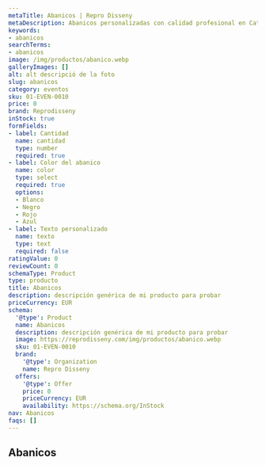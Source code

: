 ```yaml
---
metaTitle: Abanicos | Repro Disseny
metaDescription: Abanicos personalizadas con calidad profesional en Cataluña.
keywords:
- abanicos
searchTerms:
- abanicos
image: /img/productos/abanico.webp
galleryImages: []
alt: alt descripció de la foto
slug: abanicos
category: eventos
sku: 01-EVEN-0010
price: 0
brand: Reprodisseny
inStock: true
formFields:
- label: Cantidad
  name: cantidad
  type: number
  required: true
- label: Color del abanico
  name: color
  type: select
  required: true
  options:
  - Blanco
  - Negro
  - Rojo
  - Azul
- label: Texto personalizado
  name: texto
  type: text
  required: false
ratingValue: 0
reviewCount: 0
schemaType: Product
type: producto
title: Abanicos
description: descripción genérica de mi producto para probar
priceCurrency: EUR
schema:
  '@type': Product
  name: Abanicos
  description: descripción genérica de mi producto para probar
  image: https://reprodisseny.com/img/productos/abanico.webp
  sku: 01-EVEN-0010
  brand:
    '@type': Organization
    name: Repro Disseny
  offers:
    '@type': Offer
    price: 0
    priceCurrency: EUR
    availability: https://schema.org/InStock
nav: Abanicos
faqs: []
---
```


## Abanicos
